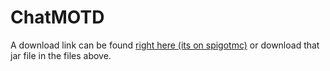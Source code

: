 # ChatMOTD

A download link can be found [right here (its on spigotmc)](https://www.spigotmc.org/resources/chatmotd.100844/) or download that jar file in the files above.
